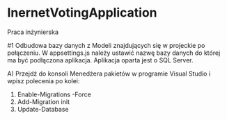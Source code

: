 # InernetVotingApplication
 Praca inżynierska

#1
Odbudowa bazy danych z Modeli znajdujących się w projeckie po połączeniu.
W appsettings.js należy ustawić nazwę bazy danych do której ma być podłączona aplikacja.
Aplikacja oparta jest o SQL Server.

A) Przejdź do konsoli Menedżera pakietów w programie Visual Studio i wpisz polecenia po kolei:
 1) Enable-Migrations -Force
 2) Add-Migration init
 3) Update-Database

